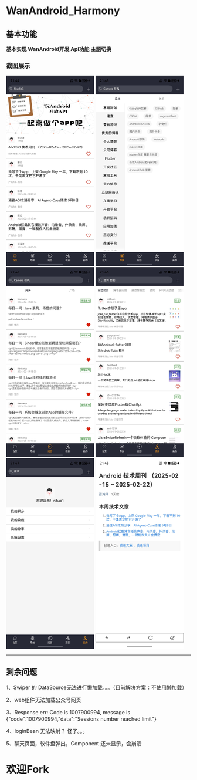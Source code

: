 # WanAndroid_Harmony

## 基本功能

**基本实现 WanAndroid开发 Api功能**
**主题切换**

### 截图展示

<img src="screenshots/main_page.png" alt="Logo" style="width: 25vw;" />
<img src="screenshots/nav_page.png" alt="Logo" style="width: 25vw;" />
<img src="screenshots/answer_page.png" alt="Logo" style="width: 25vw;" />
<img src="screenshots/project_page.png" alt="Logo" style="width: 25vw;" />
<img src="screenshots/mime_page.png" alt="Logo" style="width: 25vw;" />
<img src="screenshots/web_page.png" alt="Logo" style="width: 25vw;" />

----

## 剩余问题

<p>1、Swiper 的 DataSource无法进行懒加载。。。（目前解决方案：不使用懒加载）<p>
<p>2、web组件无法加载公众号网页<p>
<p>3、Response err: Code is 1007900994, message is {"code":1007900994,"data":"Sessions number reached limit"}<p>
<p>4、loginBean 无法映射？ 怪了。。。<p>
<p>5、聊天页面，软件盘弹出，Component 还未显示，会崩溃<p>

# 欢迎Fork